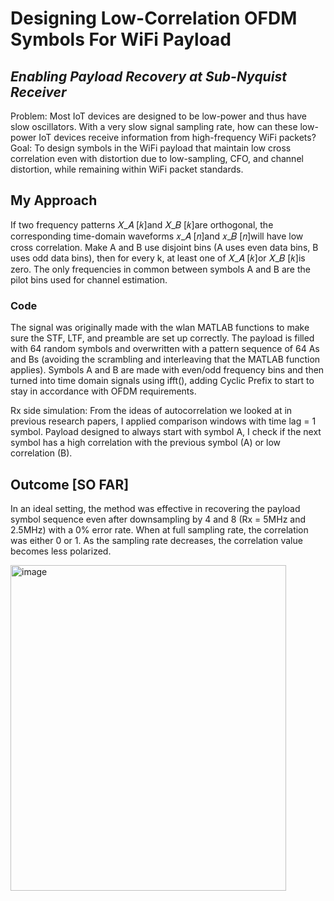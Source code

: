 # Designing Low-Correlation OFDM Symbols For WiFi Payload 
_Enabling Payload Recovery at Sub-Nyquist Receiver_
---
Problem: Most IoT devices are designed to be low-power and thus have slow oscillators. With a very slow signal sampling rate, how can these low-power IoT devices receive information from high-frequency WiFi packets?
Goal: To design symbols in the WiFi payload that maintain low cross correlation even with distortion due to low-sampling, CFO, and channel distortion, while remaining within WiFi packet standards. 
## My Approach 
If two frequency patterns 𝑋_𝐴 [𝑘]and 𝑋_𝐵 [𝑘]are orthogonal, the corresponding time-domain waveforms 𝑥_𝐴 [𝑛]and 𝑥_𝐵 [𝑛]will have low cross correlation.
Make A and B use disjoint bins (A uses even data bins, B uses odd data bins), then for every k, at least one of 𝑋_𝐴 [𝑘]or 𝑋_𝐵 [𝑘]is zero.
The only frequencies in common between symbols A and B are the pilot bins used for channel estimation. 
### Code 
The signal was originally made with the wlan MATLAB functions to make sure the STF, LTF, and preamble are set up correctly.
The payload is filled with 64 random symbols and overwritten with a pattern sequence of 64 As and Bs (avoiding the scrambling and interleaving that the MATLAB function applies).
Symbols A and B are made with even/odd frequency bins and then turned into time domain signals using ifft(), adding Cyclic Prefix to start to stay in accordance with OFDM requirements.

Rx side simulation:
From the ideas of autocorrelation we looked at in previous research papers, I applied comparison windows with time lag = 1 symbol.
Payload designed to always start with symbol A, I check if the next symbol has a high correlation with the previous symbol (A) or low correlation (B).

## Outcome [SO FAR]
In an ideal setting, the method was effective in recovering the payload symbol sequence even after downsampling by 4 and 8 (Rx = 5MHz and 2.5MHz) with a 0% error rate.
When at full sampling rate, the correlation was either 0 or 1. As the sampling rate decreases, the correlation value becomes less polarized. 

<img width="441" height="521" alt="image" src="https://github.com/user-attachments/assets/6be80948-a176-4fe4-b76e-95fd967f441a" />
